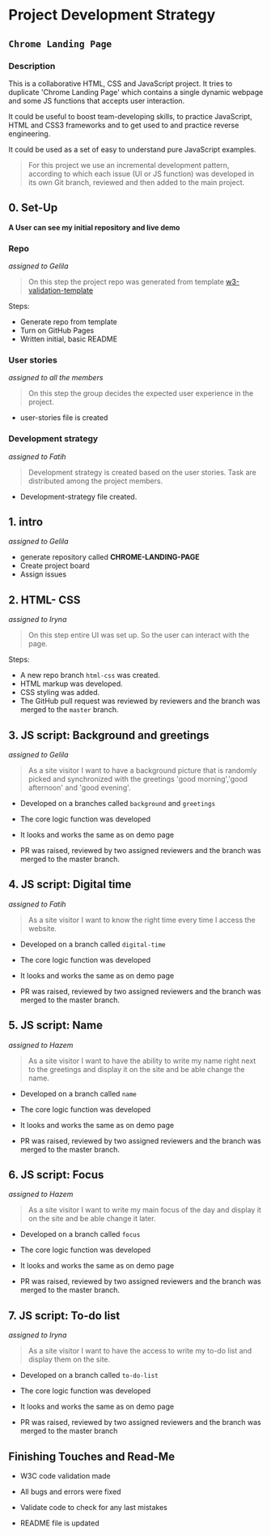 # Project Development Strategy

## `Chrome Landing Page`

### Description

This is a collaborative HTML, CSS and JavaScript project. It tries to duplicate 'Chrome Landing Page' which contains a single dynamic webpage and some JS functions that accepts user interaction.

It could be useful to boost team-developing skills, to practice JavaScript, HTML and CSS3 frameworks and to get used to and practice reverse engineering.

It could be used as a set of easy to understand pure JavaScript examples.

> For this project we use an incremental development pattern, according to which each issue (UI or JS function) was developed in its own Git branch, reviewed and then added to the main project.

<!--## Wireframe -->

<!-- include a wireframe for your project in this repository, and display it here -->

<!-- wireframe.cc is a good site for getting started with wireframes -->

<!--![wireframe](image/wireframe.png) -->

## 0. Set-Up

**A User can see my initial repository and live demo**

### Repo

_assigned to Gelila_

> On this step the project repo was generated from template [w3-validation-template](https://github.com/HackYourFutureBelgium/favorite-words)

Steps:

- Generate repo from template
- Turn on GitHub Pages
- Written initial, basic README

### User stories

_assigned to all the members_

> On this step the group decides the expected user experience in the project.

- user-stories file is created

### Development strategy

_assigned to Fatih_

> Development strategy is created based on the user stories. Task are distributed among the project members.

- Development-strategy file created.

## 1. intro

_assigned to Gelila_

- generate repository called **CHROME-LANDING-PAGE**
- Create project board
- Assign issues

## 2. HTML- CSS

_assigned to Iryna_

> On this step entire UI was set up. So the user can interact with the page.

Steps:

- A new repo branch `html-css` was created.
- HTML markup was developed.
- CSS styling was added.
- The GitHub pull request was reviewed by reviewers and the branch was merged to the `master` branch.

## 3. JS script: Background and greetings

_assigned to Gelila_

> As a site visitor I want to have a background picture that is randomly picked and synchronized with the greetings 'good morning','good afternoon' and 'good evening'.

- Developed on a branches called `background` and `greetings`

- The core logic function was developed

- It looks and works the same as on demo page

- PR was raised, reviewed by two assigned reviewers and the branch was merged to the master branch.

## 4. JS script: Digital time

_assigned to Fatih_

> As a site visitor I want to know the right time every time I access the website.

- Developed on a branch called `digital-time`

- The core logic function was developed

- It looks and works the same as on demo page

- PR was raised, reviewed by two assigned reviewers and the branch was merged to the master branch.

## 5. JS script: Name

_assigned to Hazem_

> As a site visitor I want to have the ability to write my name right next to the greetings and display it on the site and be able change the name.

- Developed on a branch called `name`

- The core logic function was developed

- It looks and works the same as on demo page

- PR was raised, reviewed by two assigned reviewers and the branch was merged to the master branch.

## 6. JS script: Focus

_assigned to Hazem_

> As a site visitor I want to write my main focus of the day and display it on the site and be able change it later.

- Developed on a branch called `focus`

- The core logic function was developed

- It looks and works the same as on demo page

- PR was raised, reviewed by two assigned reviewers and the branch was merged to the master branch.

## 7. JS script: To-do list

_assigned to Iryna_

> As a site visitor I want to have the access to write my to-do list and display them on the site.

- Developed on a branch called `to-do-list`

- The core logic function was developed

- It looks and works the same as on demo page

- PR was raised, reviewed by two assigned reviewers and the branch was merged to the master branch

## Finishing Touches and Read-Me

- W3C code validation made

- All bugs and errors were fixed

- Validate code to check for any last mistakes

- README file is updated
